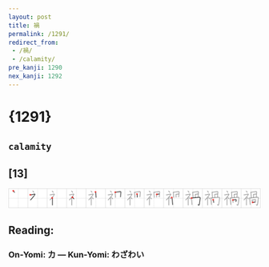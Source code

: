 ```yaml
---
layout: post
title: 禍
permalink: /1291/
redirect_from:
 - /禍/
 - /calamity/
pre_kanji: 1290
nex_kanji: 1292
---
```


# {1291}

## `calamity`

## [13]

<div class="stroke"><img src="../images/E7A68D.png" /></div>

## Reading:

### On-Yomi: カ &mdash; Kun-Yomi: わざわい
